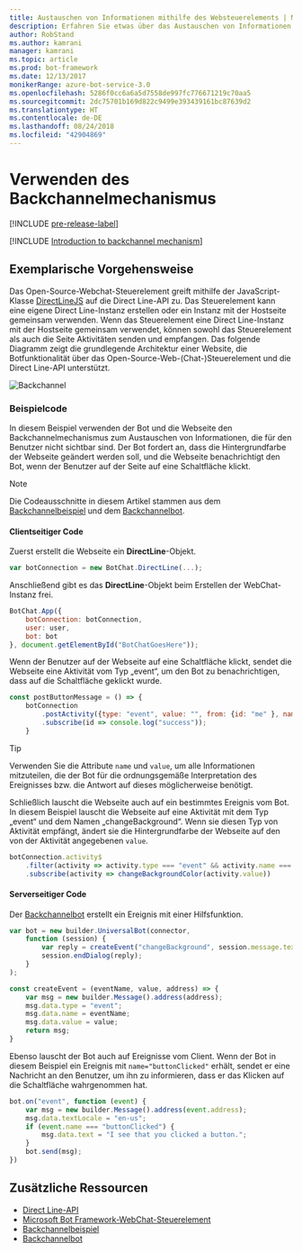```yaml
---
title: Austauschen von Informationen mithilfe des Websteuerelements | Microsoft-Dokumentation
description: Erfahren Sie etwas über das Austauschen von Informationen zwischen dem Bot und einer Webseite mithilfe des Bot Builder SDK für Node.js.
author: RobStand
ms.author: kamrani
manager: kamrani
ms.topic: article
ms.prod: bot-framework
ms.date: 12/13/2017
monikerRange: azure-bot-service-3.0
ms.openlocfilehash: 5286f0cc6a6a5d7558de997fc776671219c70aa5
ms.sourcegitcommit: 2dc75701b169d822c9499e393439161bc87639d2
ms.translationtype: HT
ms.contentlocale: de-DE
ms.lasthandoff: 08/24/2018
ms.locfileid: "42904869"
---
```

# <a name="use-the-backchannel-mechanism"></a>Verwenden des Backchannelmechanismus

[!INCLUDE [pre-release-label](../includes/pre-release-label-v3.md)]

[!INCLUDE [Introduction to backchannel mechanism](../includes/snippet-backchannel.md)]

## <a name="walk-through"></a>Exemplarische Vorgehensweise

Das Open-Source-Webchat-Steuerelement greift mithilfe der JavaScript-Klasse <a href="https://github.com/microsoft/botframework-DirectLinejs" target="_blank">DirectLineJS</a> auf die Direct Line-API zu. Das Steuerelement kann eine eigene Direct Line-Instanz erstellen oder ein Instanz mit der Hostseite gemeinsam verwenden. Wenn das Steuerelement eine Direct Line-Instanz mit der Hostseite gemeinsam verwendet, können sowohl das Steuerelement als auch die Seite Aktivitäten senden und empfangen. Das folgende Diagramm zeigt die grundlegende Architektur einer Website, die Botfunktionalität über das Open-Source-Web-(Chat-)Steuerelement und die Direct Line-API unterstützt. 

![Backchannel](../media/designing-bots/patterns/back-channel.png)

### <a name="sample-code"></a>Beispielcode 

In diesem Beispiel verwenden der Bot und die Webseite den Backchannelmechanismus zum Austauschen von Informationen, die für den Benutzer nicht sichtbar sind. Der Bot fordert an, dass die Hintergrundfarbe der Webseite geändert werden soll, und die Webseite benachrichtigt den Bot, wenn der Benutzer auf der Seite auf eine Schaltfläche klickt. 

> [!NOTE]
> Die Codeausschnitte in diesem Artikel stammen aus dem <a href="https://github.com/Microsoft/BotFramework-WebChat/blob/master/samples/backchannel/index.html" target="_blank">Backchannelbeispiel</a> und dem <a href="https://github.com/ryanvolum/backChannelBot" target="_blank">Backchannelbot</a>. 

#### <a name="client-side-code"></a>Clientseitiger Code

Zuerst erstellt die Webseite ein **DirectLine**-Objekt.

```javascript
var botConnection = new BotChat.DirectLine(...);
```

Anschließend gibt es das **DirectLine**-Objekt beim Erstellen der WebChat-Instanz frei.

```javascript
BotChat.App({
    botConnection: botConnection,
    user: user,
    bot: bot
}, document.getElementById("BotChatGoesHere"));
```

Wenn der Benutzer auf der Webseite auf eine Schaltfläche klickt, sendet die Webseite eine Aktivität vom Typ „event“, um den Bot zu benachrichtigen, dass auf die Schaltfläche geklickt wurde.

```javascript
const postButtonMessage = () => {
    botConnection
        .postActivity({type: "event", value: "", from: {id: "me" }, name: "buttonClicked"})
        .subscribe(id => console.log("success"));
    }
```

> [!TIP]
> Verwenden Sie die Attribute `name` und `value`, um alle Informationen mitzuteilen, die der Bot für die ordnungsgemäße Interpretation des Ereignisses bzw. die Antwort auf dieses möglicherweise benötigt. 

Schließlich lauscht die Webseite auch auf ein bestimmtes Ereignis vom Bot.
In diesem Beispiel lauscht die Webseite auf eine Aktivität mit dem Typ „event“ und dem Namen „changeBackground“. Wenn sie diesen Typ von Aktivität empfängt, ändert sie die Hintergrundfarbe der Webseite auf den von der Aktivität angegebenen `value`. 

```javascript
botConnection.activity$
    .filter(activity => activity.type === "event" && activity.name === "changeBackground")
    .subscribe(activity => changeBackgroundColor(activity.value))
```

#### <a name="server-side-code"></a>Serverseitiger Code

Der <a href="https://github.com/ryanvolum/backChannelBot" target="_blank">Backchannelbot</a> erstellt ein Ereignis mit einer Hilfsfunktion.

```javascript
var bot = new builder.UniversalBot(connector, 
    function (session) {
        var reply = createEvent("changeBackground", session.message.text, session.message.address);
        session.endDialog(reply);
    }
);

const createEvent = (eventName, value, address) => {
    var msg = new builder.Message().address(address);
    msg.data.type = "event";
    msg.data.name = eventName;
    msg.data.value = value;
    return msg;
}
```

Ebenso lauscht der Bot auch auf Ereignisse vom Client. Wenn der Bot in diesem Beispiel ein Ereignis mit `name="buttonClicked"` erhält, sendet er eine Nachricht an den Benutzer, um ihn zu informieren, dass er das Klicken auf die Schaltfläche wahrgenommen hat.

```javascript
bot.on("event", function (event) {
    var msg = new builder.Message().address(event.address);
    msg.data.textLocale = "en-us";
    if (event.name === "buttonClicked") {
        msg.data.text = "I see that you clicked a button.";
    }
    bot.send(msg);
})
```

## <a name="additional-resources"></a>Zusätzliche Ressourcen

- [Direct Line-API][directLineAPI]
- <a href="https://github.com/Microsoft/BotFramework-WebChat" target="_blank">Microsoft Bot Framework-WebChat-Steuerelement</a>
- <a href="https://github.com/Microsoft/BotFramework-WebChat/blob/master/samples/backchannel/index.html" target="_blank">Backchannelbeispiel</a>
- <a href="https://github.com/ryanvolum/backChannelBot" target="_blank">Backchannelbot</a>

[directLineAPI]: https://docs.botframework.com/en-us/restapi/directline3/#navtitle
